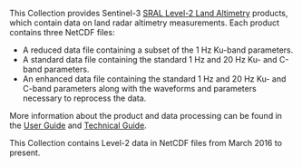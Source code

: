This Collection provides Sentinel-3 [SRAL Level-2 Land Altimetry](https://sentinel.esa.int/web/sentinel/technical-guides/sentinel-3-altimetry/level-2-algorithms-products) products, which contain data on land radar altimetry measurements. Each product contains three NetCDF files:

- A reduced data file containing a subset of the 1 Hz Ku-band parameters.
- A standard data file containing the standard 1 Hz and 20 Hz Ku- and C-band parameters.
- An enhanced data file containing the standard 1 Hz and 20 Hz Ku- and C-band parameters along with the waveforms and parameters necessary to reprocess the data.

More information about the product and data processing can be found in the [User Guide](https://sentinels.copernicus.eu/web/sentinel/user-guides/sentinel-3-altimetry/overview) and [Technical Guide](https://sentinel.esa.int/web/sentinel/technical-guides/sentinel-3-altimetry).

This Collection contains Level-2 data in NetCDF files from March 2016 to present.

